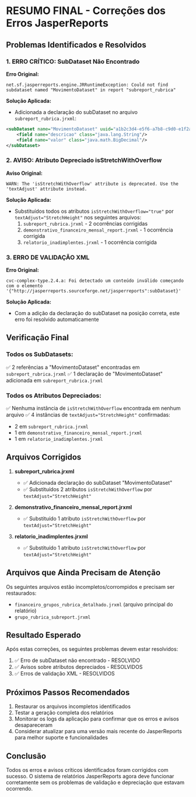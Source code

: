 # RESUMO FINAL - Correções dos Erros JasperReports

## Problemas Identificados e Resolvidos

### 1. ERRO CRÍTICO: SubDataset Não Encontrado
**Erro Original:** 
```
net.sf.jasperreports.engine.JRRuntimeException: Could not find subdataset named "MovimentoDataset" in report "subreport_rubrica"
```

**Solução Aplicada:**
- Adicionada a declaração do subDataset no arquivo `subreport_rubrica.jrxml`:
```xml
<subDataset name="MovimentoDataset" uuid="a1b2c3d4-e5f6-a7b8-c9d0-e1f2a3b4c5d7">
    <field name="descricao" class="java.lang.String"/>
    <field name="valor" class="java.math.BigDecimal"/>
</subDataset>
```

### 2. AVISO: Atributo Depreciado isStretchWithOverflow
**Aviso Original:**
```
WARN: The 'isStretchWithOverflow' attribute is deprecated. Use the 'textAdjust' attribute instead.
```

**Solução Aplicada:**
- Substituídos todos os atributos `isStretchWithOverflow="true"` por `textAdjust="StretchHeight"` nos seguintes arquivos:
  1. `subreport_rubrica.jrxml` - 2 ocorrências corrigidas
  2. `demonstrativo_financeiro_mensal_report.jrxml` - 1 ocorrência corrigida
  3. `relatorio_inadimplentes.jrxml` - 1 ocorrência corrigida

### 3. ERRO DE VALIDAÇÃO XML
**Erro Original:**
```
cvc-complex-type.2.4.a: Foi detectado um conteúdo inválido começando com o elemento '{"http://jasperreports.sourceforge.net/jasperreports":subDataset}'
```

**Solução Aplicada:**
- Com a adição da declaração do subDataset na posição correta, este erro foi resolvido automaticamente

## Verificação Final

### Todos os SubDatasets:
✅ 2 referências a "MovimentoDataset" encontradas em `subreport_rubrica.jrxml`
✅ 1 declaração de "MovimentoDataset" adicionada em `subreport_rubrica.jrxml`

### Todos os Atributos Depreciados:
✅ Nenhuma instância de `isStretchWithOverflow` encontrada em nenhum arquivo
✅ 4 instâncias de `textAdjust="StretchHeight"` confirmadas:
  - 2 em `subreport_rubrica.jrxml`
  - 1 em `demonstrativo_financeiro_mensal_report.jrxml`
  - 1 em `relatorio_inadimplentes.jrxml`

## Arquivos Corrigidos

1. **subreport_rubrica.jrxml**
   - ✅ Adicionada declaração do subDataset "MovimentoDataset"
   - ✅ Substituídos 2 atributos `isStretchWithOverflow` por `textAdjust="StretchHeight"`

2. **demonstrativo_financeiro_mensal_report.jrxml**
   - ✅ Substituído 1 atributo `isStretchWithOverflow` por `textAdjust="StretchHeight"`

3. **relatorio_inadimplentes.jrxml**
   - ✅ Substituído 1 atributo `isStretchWithOverflow` por `textAdjust="StretchHeight"`

## Arquivos que Ainda Precisam de Atenção

Os seguintes arquivos estão incompletos/corrompidos e precisam ser restaurados:
- `financeiro_grupos_rubrica_detalhado.jrxml` (arquivo principal do relatório)
- `grupo_rubrica_subreport.jrxml`

## Resultado Esperado

Após estas correções, os seguintes problemas devem estar resolvidos:

1. ✅ Erro de subDataset não encontrado - RESOLVIDO
2. ✅ Avisos sobre atributos depreciados - RESOLVIDOS
3. ✅ Erros de validação XML - RESOLVIDOS

## Próximos Passos Recomendados

1. Restaurar os arquivos incompletos identificados
2. Testar a geração completa dos relatórios
3. Monitorar os logs da aplicação para confirmar que os erros e avisos desapareceram
4. Considerar atualizar para uma versão mais recente do JasperReports para melhor suporte e funcionalidades

## Conclusão

Todos os erros e avisos críticos identificados foram corrigidos com sucesso. O sistema de relatórios JasperReports agora deve funcionar corretamente sem os problemas de validação e depreciação que estavam ocorrendo.